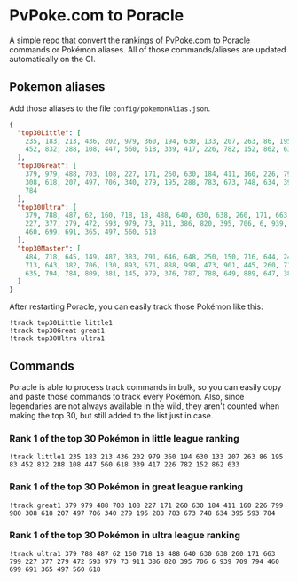 # PvPoke.com to Poracle
A simple repo that convert the [rankings of PvPoke.com](https://pvpoke.com/rankings/) to [Poracle](https://github.com/KartulUdus/PoracleJS) commands or Pokémon aliases. 
All of those commands/aliases are updated automatically on the CI.

## Pokemon aliases
Add those aliases to the file `config/pokemonAlias.json`. 

<!-- aliases-start -->
```json
{
  "top30Little": [
    235, 183, 213, 436, 202, 979, 360, 194, 630, 133, 207, 263, 86, 195, 83,
    452, 832, 288, 108, 447, 560, 618, 339, 417, 226, 782, 152, 862, 633
  ],
  "top30Great": [
    379, 979, 488, 703, 108, 227, 171, 260, 630, 184, 411, 160, 226, 799, 980,
    308, 618, 207, 497, 706, 340, 279, 195, 288, 783, 673, 748, 634, 395, 593,
    784
  ],
  "top30Ultra": [
    379, 788, 487, 62, 160, 718, 18, 488, 640, 630, 638, 260, 171, 663, 799,
    227, 377, 279, 472, 593, 979, 73, 911, 386, 820, 395, 706, 6, 939, 709, 794,
    460, 699, 691, 365, 497, 560, 618
  ],
  "top30Master": [
    484, 718, 645, 149, 487, 383, 791, 646, 648, 250, 150, 716, 644, 249, 483,
    713, 643, 382, 706, 130, 893, 671, 888, 998, 473, 901, 445, 260, 717, 640,
    635, 794, 784, 809, 381, 145, 979, 376, 787, 788, 649, 889, 647, 384
  ]
}
```
<!-- aliases-end -->

After restarting Poracle, you can easily track those Pokémon like this:
```shell
!track top30Little little1
!track top30Great great1
!track top30Ultra ultra1
```

## Commands
Poracle is able to process track commands in bulk, so you can easily copy and paste those commands to track every Pokémon. 
Also, since legendaries are not always available in the wild, they aren't counted when making the top 30, but still added to the list just in case.

### Rank 1 of the top 30 Pokémon in little league ranking
<!-- top30little-start -->
```
!track little1 235 183 213 436 202 979 360 194 630 133 207 263 86 195 83 452 832 288 108 447 560 618 339 417 226 782 152 862 633
```
<!-- top30little-end -->

### Rank 1 of the top 30 Pokémon in great league ranking
<!-- top30great-start -->
```
!track great1 379 979 488 703 108 227 171 260 630 184 411 160 226 799 980 308 618 207 497 706 340 279 195 288 783 673 748 634 395 593 784
```
<!-- top30great-end -->

### Rank 1 of the top 30 Pokémon in ultra league ranking
<!-- top30ultra-start -->
```
!track ultra1 379 788 487 62 160 718 18 488 640 630 638 260 171 663 799 227 377 279 472 593 979 73 911 386 820 395 706 6 939 709 794 460 699 691 365 497 560 618
```
<!-- top30ultra-end -->
